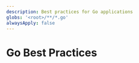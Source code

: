 ```yaml
---
description: Best practices for Go applications
globs: '<root>/**/*.go'
alwaysApply: false
---
```


# Go Best Practices

<!--
TODO: Add content for Go best practices.
Follow unified schema guidelines.
-->
